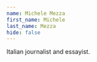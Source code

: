 ```yaml
---
name: Michele Mezza
first_name: Michele
last_name: Mezza
hide: false
---
```

Italian journalist and essayist.